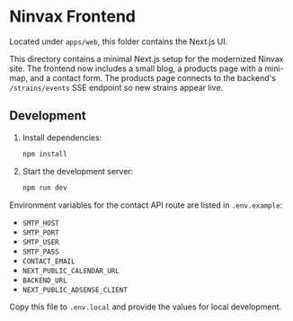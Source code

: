 # Ninvax Frontend

Located under `apps/web`, this folder contains the Next.js UI.

This directory contains a minimal Next.js setup for the modernized Ninvax site. The frontend now includes a small blog, a products page with a mini-map, and a contact form. The products page connects to the backend's `/strains/events` SSE endpoint so new strains appear live.

## Development

1. Install dependencies:
   ```bash
   npm install
   ```
2. Start the development server:
   ```bash
   npm run dev
   ```

Environment variables for the contact API route are listed in `.env.example`:

- `SMTP_HOST`
- `SMTP_PORT`
- `SMTP_USER`
- `SMTP_PASS`
- `CONTACT_EMAIL`
- `NEXT_PUBLIC_CALENDAR_URL`
- `BACKEND_URL`
- `NEXT_PUBLIC_ADSENSE_CLIENT`

Copy this file to `.env.local` and provide the values for local development.
